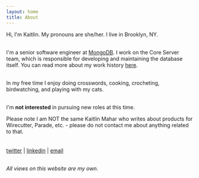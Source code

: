 ```yaml
---
layout: home
title: About
---
```


Hi, I'm Kaitlin. My pronouns are she/her. I live in Brooklyn, NY.<br><br>

I'm a senior software engineer at [MongoDB](https://www.mongodb.com/). I work on the Core Server team, which is responsible for developing and maintaining the database itself. You can read more about my work history [here](/work).<br><br>

In my free time I enjoy doing crosswords, cooking, crocheting, birdwatching, and playing with my cats.<br><br>

I'm **not interested** in pursuing new roles at this time.

Please note I am NOT the same Kaitlin Mahar who writes about products for Wirecutter, Parade, etc. - please do not contact me about anything related to that. <br><br><br>[twitter](https://twitter.com/k__mahar) | [linkedin](https://www.linkedin.com/in/kaitlinmahar/) | [email](mailto:kaitlinmahar@gmail.com)<br><br>

*All views on this website are my own.*
